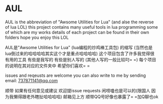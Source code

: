 # AUL
AUL is the abbreviation of "Awsome Utilities for Lua"
(and alse the reverse of lua LOL)
this project contains many useful tools in lua programming
some of which are my works
details of each project can be found in their own folders
hope you enjoy this LOL

AUL是"Awsome Utilities for Lua" (lua编程的炒鸡棒工具包) 的缩写
(当然也是lua倒过来的哈哈哈哈其实这个才是重点哈哈哈哈)
这个项目包含了许多我觉得很有用的工具 有些是我写的 有些是别人写的
(其他人写的一般比较叼= =)
每个项目的说明在其对应的文件夹中
希望你们喜欢= =

issues and reqeusts are welcome
you can also write to me by sending email: 737871141@qq.com

顺带 如果有任何意见或建议 欢迎提issue requests
闲唠嗑也是可以的(限国人 因为我懒得跟老外瞎扯哈哈哈哈)
邮箱见上方 顺带QQ号好像也暴露了= =加Q聊也ok 
